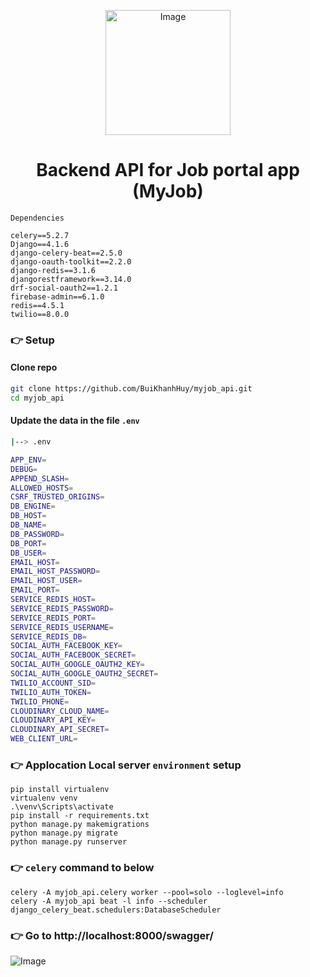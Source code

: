 <p align="center">
 <img src="https://github.com/BuiKhanhHuy/myjob_api/assets/69914972/d25c4a6d-72f1-48ad-99f0-d196bf495806" width="200"  alt="Image" />
</p>

<h1 align="center">Backend API for Job portal app (MyJob)</h3>
 
`Dependencies`
```commandline
celery==5.2.7
Django==4.1.6
django-celery-beat==2.5.0
django-oauth-toolkit==2.2.0
django-redis==3.1.6
djangorestframework==3.14.0
drf-social-oauth2==1.2.1
firebase-admin==6.1.0
redis==4.5.1
twilio==8.0.0
```

### 👉 Setup

#### Clone repo
```bash
git clone https://github.com/BuiKhanhHuy/myjob_api.git
cd myjob_api
```

#### Update the data in the file `.env`
```bash
|--> .env
```
```bash
APP_ENV=
DEBUG=
APPEND_SLASH=
ALLOWED_HOSTS=
CSRF_TRUSTED_ORIGINS=
DB_ENGINE=
DB_HOST=
DB_NAME=
DB_PASSWORD=
DB_PORT=
DB_USER=
EMAIL_HOST=
EMAIL_HOST_PASSWORD=
EMAIL_HOST_USER=
EMAIL_PORT=
SERVICE_REDIS_HOST=
SERVICE_REDIS_PASSWORD=
SERVICE_REDIS_PORT=
SERVICE_REDIS_USERNAME=
SERVICE_REDIS_DB=
SOCIAL_AUTH_FACEBOOK_KEY=
SOCIAL_AUTH_FACEBOOK_SECRET=
SOCIAL_AUTH_GOOGLE_OAUTH2_KEY=
SOCIAL_AUTH_GOOGLE_OAUTH2_SECRET=
TWILIO_ACCOUNT_SID=
TWILIO_AUTH_TOKEN=
TWILIO_PHONE=
CLOUDINARY_CLOUD_NAME=
CLOUDINARY_API_KEY=
CLOUDINARY_API_SECRET=
WEB_CLIENT_URL=
```

### 👉 Applocation Local server `environment` setup

```base
pip install virtualenv 
virtualenv venv
.\venv\Scripts\activate
pip install -r requirements.txt
python manage.py makemigrations
python manage.py migrate
python manage.py runserver
```

### 👉 `celery` command to below
```base
celery -A myjob_api.celery worker --pool=solo --loglevel=info
celery -A myjob_api beat -l info --scheduler django_celery_beat.schedulers:DatabaseScheduler
```

### 👉 Go to http://localhost:8000/swagger/
<img src="https://github.com/BuiKhanhHuy/myjob_api/assets/69914972/eb594bfe-1ade-43d2-b437-b102e8bc3f53"  alt="Image" /> 
 
